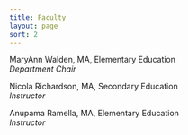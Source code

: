 ```yaml
---
title: Faculty
layout: page
sort: 2
---
```

MaryAnn Walden, MA, Elementary Education  
*Department Chair*

Nicola Richardson, MA, Secondary Education  
*Instructor*

Anupama Ramella, MA, Elementary Education  
*Instructor*
